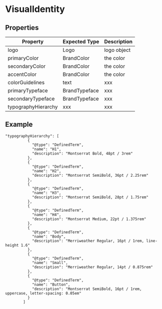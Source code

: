# VisualIdentity

## Properties

|Property | Expected Type | Description |
|--- |--- |--- |
|logo | Logo | logo object |
|primaryColor | BrandColor | the color  |
|secondaryColor | BrandColor | the color  |
|accentColor | BrandColor | the color  |
|colorGuidelines | text | xxx|
|primaryTypeface | BrandTypeface | xxx |
|secondaryTypeface | BrandTypeface | xxx |
|typographyHierarchy | xxx | xxx |



## Example 

```
"typographyHierarchy": [
          {
            "@type": "DefinedTerm",
            "name": "H1",
            "description": "Montserrat Bold, 48pt / 3rem"
          },
          {
            "@type": "DefinedTerm",
            "name": "H2",
            "description": "Montserrat SemiBold, 36pt / 2.25rem"
          },
          {
            "@type": "DefinedTerm",
            "name": "H3",
            "description": "Montserrat SemiBold, 28pt / 1.75rem"
          },
          {
            "@type": "DefinedTerm",
            "name": "H4",
            "description": "Montserrat Medium, 22pt / 1.375rem"
          },
          {
            "@type": "DefinedTerm",
            "name": "Body",
            "description": "Merriweather Regular, 16pt / 1rem, line-height 1.6"
          },
          {
            "@type": "DefinedTerm",
            "name": "Small",
            "description": "Merriweather Regular, 14pt / 0.875rem"
          },
          {
            "@type": "DefinedTerm",
            "name": "Button",
            "description": "Montserrat SemiBold, 16pt / 1rem, uppercase, letter-spacing: 0.05em"
          }
        ]


```
